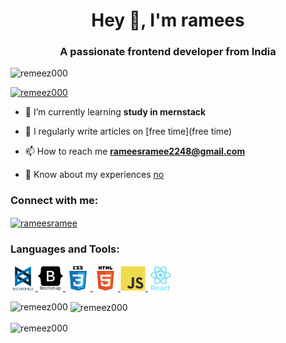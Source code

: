 <h1 align="center">Hey 👋, I'm ramees</h1>
<h3 align="center">A passionate frontend developer from India</h3>

<p align="left"> <img src="https://komarev.com/ghpvc/?username=remeez000&label=Profile%20views&color=0e75b6&style=flat" alt="remeez000" /> </p>

<p align="left"> <a href="https://github.com/ryo-ma/github-profile-trophy"><img src="https://github-profile-trophy.vercel.app/?username=remeez000" alt="remeez000" /></a> </p>

- 🌱 I’m currently learning **study in mernstack**

- 📝 I regularly write articles on [free time](free time)

- 📫 How to reach me **rameesramee2248@gmail.com**

- 📄 Know about my experiences [no](no)

<h3 align="left">Connect with me:</h3>
<p align="left">
<a href="https://fb.com/rameesramee" target="blank"><img align="center" src="https://raw.githubusercontent.com/rahuldkjain/github-profile-readme-generator/master/src/images/icons/Social/facebook.svg" alt="rameesramee" height="30" width="40" /></a>
</p>

<h3 align="left">Languages and Tools:</h3>
<p align="left"> <a href="https://backbonejs.org" target="_blank" rel="noreferrer"> <img src="https://raw.githubusercontent.com/devicons/devicon/master/icons/backbonejs/backbonejs-original-wordmark.svg" alt="backbonejs" width="40" height="40"/> </a> <a href="https://getbootstrap.com" target="_blank" rel="noreferrer"> <img src="https://raw.githubusercontent.com/devicons/devicon/master/icons/bootstrap/bootstrap-plain-wordmark.svg" alt="bootstrap" width="40" height="40"/> </a> <a href="https://www.w3schools.com/css/" target="_blank" rel="noreferrer"> <img src="https://raw.githubusercontent.com/devicons/devicon/master/icons/css3/css3-original-wordmark.svg" alt="css3" width="40" height="40"/> </a> <a href="https://www.w3.org/html/" target="_blank" rel="noreferrer"> <img src="https://raw.githubusercontent.com/devicons/devicon/master/icons/html5/html5-original-wordmark.svg" alt="html5" width="40" height="40"/> </a> <a href="https://developer.mozilla.org/en-US/docs/Web/JavaScript" target="_blank" rel="noreferrer"> <img src="https://raw.githubusercontent.com/devicons/devicon/master/icons/javascript/javascript-original.svg" alt="javascript" width="40" height="40"/> </a> <a href="https://reactjs.org/" target="_blank" rel="noreferrer"> <img src="https://raw.githubusercontent.com/devicons/devicon/master/icons/react/react-original-wordmark.svg" alt="react" width="40" height="40"/> </a> </p>

<p><img align="left" src="https://github-readme-stats.vercel.app/api/top-langs?username=remeez000&show_icons=true&locale=en&layout=compact" alt="remeez000" /></p>

<p>&nbsp;<img align="center" src="https://github-readme-stats.vercel.app/api?username=remeez000&show_icons=true&locale=en" alt="remeez000" /></p>

<p><img align="center" src="https://github-readme-streak-stats.herokuapp.com/?user=remeez000&" alt="remeez000" /></p>

